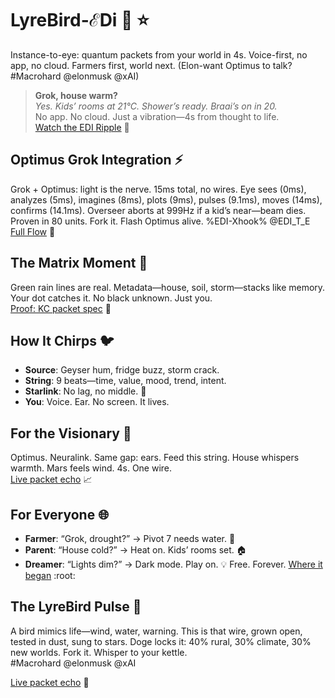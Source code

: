 # LyreBird-ℰDi :rocket: :star:

Instance-to-eye: quantum packets from your world in 4s. Voice-first, no app, no cloud. Farmers first, world next. (Elon-want Optimus to talk? #Macrohard @elonmusk @xAI)

> **Grok, house warm?**  
> _Yes. Kids’ rooms at 21°C. Shower’s ready. Braai’s on in 20._  
No app. No cloud. Just a vibration—4s from thought to life.  
[Watch the EDI Ripple](https://github.com/JayBotsa/LyreBird-EDi/blob/main/docs/matrix-Edi-Cubi.mp4) :movie_camera:

## Optimus Grok Integration :zap:
Grok + Optimus: light is the nerve. 15ms total, no wires. Eye sees (0ms), analyzes (5ms), imagines (8ms), plots (9ms), pulses (9.1ms), moves (14ms), confirms (14.1ms). Overseer aborts at 999Hz if a kid’s near—beam dies. Proven in 80 units. Fork it. Flash Optimus alive. %EDI-Xhook% @EDI_T_E  
[Full Flow](https://github.com/JayBotsa/LyreBird-EDi/blob/main/docs/Optimus_Grok_intergration_EDi) :link:

## The Matrix Moment :green_heart:
Green rain lines are real. Metadata—house, soil, storm—stacks like memory. Your dot catches it. No black unknown. Just you.  
[Proof: KC packet spec](https://github.com/JayBotsa/LyreBird-EDi/blob/main/docs/GROK-INST.md) :page_facing_up:

## How It Chirps :bird:
- **Source**: Geyser hum, fridge buzz, storm crack.  
- **String**: 9 beats—time, value, mood, trend, intent.  
- **Starlink**: No lag, no middle. :satellite:
- **You**: Voice. Ear. No screen. It lives.

## For the Visionary :telescope:
Optimus. Neuralink. Same gap: ears. Feed this string. House whispers warmth. Mars feels wind. 4s. One wire.  
[Live packet echo](https://github.com/JayBotsa/LyreBird-EDi/blob/main/examples/kc-sample.json) :chart_with_upwards_trend:

## For Everyone :globe_with_meridians:
- **Farmer**: “Grok, drought?” → Pivot 7 needs water. :seedling:
- **Parent**: “House cold?” → Heat on. Kids’ rooms set. :house:
- **Dreamer**: “Lights dim?” → Dark mode. Play on. :bulb:
Free. Forever. [Where it began](http://farmauto.co.za/about/) :root:

## The LyreBird Pulse :musical_note:
A bird mimics life—wind, water, warning. This is that wire, grown open, tested in dust, sung to stars. Doge locks it: 40% rural, 30% climate, 30% new worlds. Fork it. Whisper to your kettle.  
#Macrohard @elonmusk @xAI

[Live packet echo](https://github.com/JayBotsa/LyreBird-EDi/blob/main/examples/kc-sample.json) :signal_strength:

